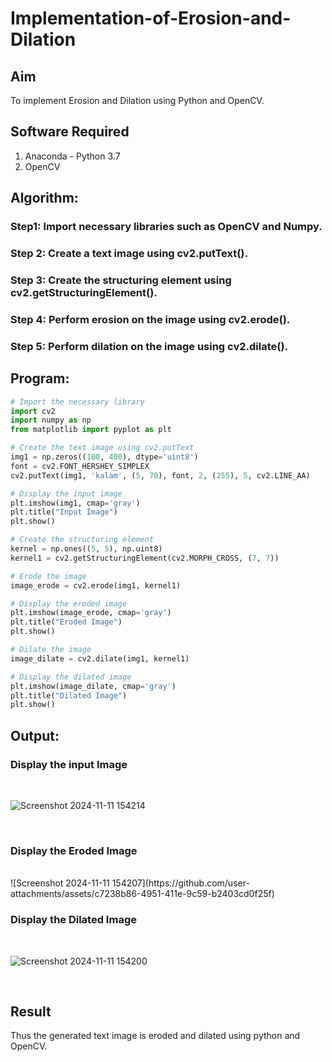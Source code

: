 # Implementation-of-Erosion-and-Dilation
## Aim
To implement Erosion and Dilation using Python and OpenCV.
## Software Required
1. Anaconda - Python 3.7
2. OpenCV
## Algorithm:
### Step1: Import necessary libraries such as OpenCV and Numpy.
### Step 2: Create a text image using cv2.putText().
### Step 3: Create the structuring element using cv2.getStructuringElement().
### Step 4: Perform erosion on the image using cv2.erode().
### Step 5: Perform dilation on the image using cv2.dilate().
## Program:

``` Python
# Import the necessary library
import cv2
import numpy as np
from matplotlib import pyplot as plt

# Create the text image using cv2.putText
img1 = np.zeros((100, 400), dtype='uint8')  
font = cv2.FONT_HERSHEY_SIMPLEX
cv2.putText(img1, 'kalam', (5, 70), font, 2, (255), 5, cv2.LINE_AA)

# Display the input image
plt.imshow(img1, cmap='gray')
plt.title("Input Image")
plt.show()

# Create the structuring element
kernel = np.ones((5, 5), np.uint8) 
kernel1 = cv2.getStructuringElement(cv2.MORPH_CROSS, (7, 7))  

# Erode the image
image_erode = cv2.erode(img1, kernel1)

# Display the eroded image
plt.imshow(image_erode, cmap='gray')
plt.title("Eroded Image")
plt.show()

# Dilate the image
image_dilate = cv2.dilate(img1, kernel1)

# Display the dilated image
plt.imshow(image_dilate, cmap='gray')
plt.title("Dilated Image")
plt.show()

```
## Output:

### Display the input Image
<br>

![Screenshot 2024-11-11 154214](https://github.com/user-attachments/assets/1f87e7e9-9976-4034-b7a0-8bc3eb38ca79)

<br>

### Display the Eroded Image
<br>
![Screenshot 2024-11-11 154207](https://github.com/user-attachments/assets/c7238b86-4951-411e-9c59-b2403cd0f25f)


<br>

### Display the Dilated Image
<br>

![Screenshot 2024-11-11 154200](https://github.com/user-attachments/assets/c8e00c79-7609-4f5e-bbaa-fcd8348edd45)


<br>

## Result
Thus the generated text image is eroded and dilated using python and OpenCV.
